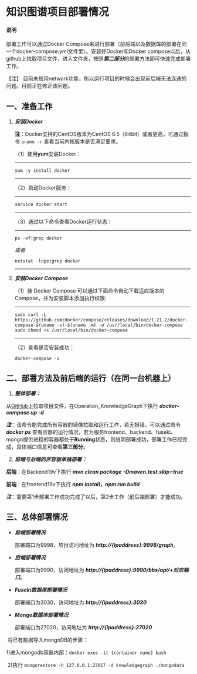 # 知识图谱项目部署情况

#### 说明

部署工作可以通过Docker Compose来进行部署（前后端以及数据库的部署在同一个docker-compose.yml文件里）。安装好Docker和Docker compose以后，从github上拉取项目文件，进入文件夹，按照***第二部分***的部署方法即可快速完成部署工作。

【注】 目前未启用network功能，所以运行项目的时候会出现前后端无法连通的问题。目前正在修正该问题。

## 一、准备工作

1. ***安装Docker***

   **注**：Docker支持的CentOS版本为CentOS 6.5（64bit）或者更高，可通过指令 `uname -r` 查看当前内核版本是否满足要求。

   （1）使用**yum**安装Docker：

   ---

   `yum -y install docker`

   ---

   （2）启动Docker服务：

   ---

   `service docker start`

   ---

   （3）通过以下命令查看Docker运行状态：

   ---

   `ps -ef|grep docker`

   *或者*

   `netstat -lnpe|grep docker`

   ---

   

2. ***安装Docker Compose***

   （1）装 Docker Compose 可以通过下面命令自动下载适应版本的 Compose，并为安装脚本添加执行权限:

   ---
   
   ```
   sudo curl -L https://github.com/docker/compose/releases/download/1.21.2/docker-compose-$(uname -s)-$(uname -m) -o /usr/local/bin/docker-compose
   sudo chmod +x /usr/local/bin/docker-compose
   ```
   
   ---
   
   （2）查看是否安装成功：
   
   `docker-compose -v`

## 二、部署方法及前后端的运行（在同一台机器上）

1. ***整体部署：***

从[GitHub](https://github.com/XLab-Tongji/Operation_KnowledgeGraph.git)上拉取项目文件，在Operation_KnowledgeGraph下执行  ***docker-compose up -d***

***注***：该命令能完成所有容器的镜像拉取和运行工作，若无报错，可以通过命令 ***docker ps*** 查看容器的运行情况，若为服务frontend、backend、fuseki、mongo提供进程的容器都处于**Running**状态，则说明部署成功，部署工作已经完成，具体端口信息可查看**第三部分**。

2. ***前端与后端的非容器单独部署：***

**后端**：在Backend19v下执行  ***mvn clean package -Dmaven.test.skip=true***

**前端**：在frontend19v下执行  ***npm install，npm run build***

***注***：需要第1步部署工作成功完成了以后，第2步工作（前后端部署）才能成功。

## 三、总体部署情况

- ***前端部署情况***

  部署端口为9998，项目访问地址为 ***http://{ipaddress}:9998/graph***。

* ***后端部署情况***

  部署端口为9990，访问地址为  ***http://{ipaddress}:9990/bbs/api/+对应端口***。

* ***Fuseki数据库部署情况***

  部署端口为3030，访问地址为  ***http://{ipaddress}:3030***

[帐号]: admin
[密码]: D0rlghQl5IAgYOm

* ***Mongo数据库部署情况***

  部署端口为27020，访问地址为  ***http://{ipaddress}:27020***

[数据库名称]: knowledgegraph

​		将已有数据导入mongoDB的步骤：

​			1)进入mongodb容器内部：`docker exec -it {container name} bash`

​			2)执行 `mongorestore -h 127.0.0.1:27017 -d knowledgegraph ./mongodata`


